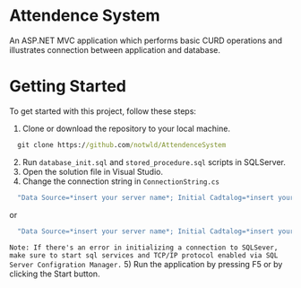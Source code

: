 # Attendence System
An ASP.NET MVC application which performs basic CURD operations and illustrates connection between application and database.

# Getting Started
To get started with this project, follow these steps:

1) Clone or download the repository to your local machine.<br>
```cmd
  git clone https://github.com/notwld/AttendenceSystem
```
2) Run `database_init.sql` and `stored_procedure.sql` scripts in SQLServer.
3) Open the solution file in Visual Studio.<br>
4) Change the connection string in `ConnectionString.cs`
```cmd
  "Data Source=*insert your server name*; Initial Cadtalog=*insert your database name*;Integrated Security = True;"
```
or
```cmd
  "Data Source=*insert your server name*; Initial Cadtalog=*insert your database name*;User=*insert your username*;Password=*insert your password*;"
```
`Note: If there's an error in initializing a connection to SQLSever, make sure to start sql services and TCP/IP protocol enabled via SQL Server Configration Manager.`
5) Run the application by pressing F5 or by clicking the Start button.

